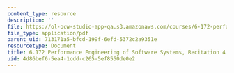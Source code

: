 ```yaml
---
content_type: resource
description: ''
file: https://ol-ocw-studio-app-qa.s3.amazonaws.com/courses/6-172-performance-engineering-of-software-systems-fall-2018/4d86bef65ea41cddc2655ef8550de0e2_MIT6_172F18_rec4.pdf
file_type: application/pdf
parent_uid: 713171a5-bfcd-199f-6efd-5372c2a9351e
resourcetype: Document
title: 6.172 Performance Engineering of Software Systems, Recitation 4
uid: 4d86bef6-5ea4-1cdd-c265-5ef8550de0e2
---
```

